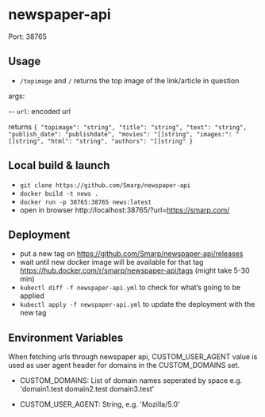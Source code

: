 # newspaper-api

Port: 38765


## Usage

- `/topimage` and `/` returns the top image of the link/article in question
 
 args:

 -- `url`: encoded url
 
 returns
 `{
  "topimage": "string",
  "title": "string",
  "text": "string",
  "publish_date": "publishdate",
  "movies": "[]string",
  "images:": "[]string",
  "html": "string",
  "authors": "[]string"
  }`

## Local build & launch
* `git clone https://github.com/Smarp/newspaper-api`
* `docker build -t news .`
* `docker run -p 38765:38765 news:latest`
* open in browser http://localhost:38765/?url=https://smarp.com/

## Deployment
* put a new tag on https://github.com/Smarp/newspaper-api/releases
* wait until new docker image will be available for that tag https://hub.docker.com/r/smarp/newspaper-api/tags (might take 5-30 min)  
* `kubectl diff -f newspaper-api.yml` to check for what’s going to be applied
* `kubectl apply -f newspaper-api.yml` to update the deployment with the new tag

## Environment Variables

When fetching urls through newspaper api, CUSTOM_USER_AGENT value is used as user agent header for domains in the CUSTOM_DOMAINS set.
 
* CUSTOM_DOMAINS: List of domain names seperated by space e.g. 'domain1.test domain2.test domain3.test'

* CUSTOM_USER_AGENT: String, e.g. 'Mozilla/5.0'